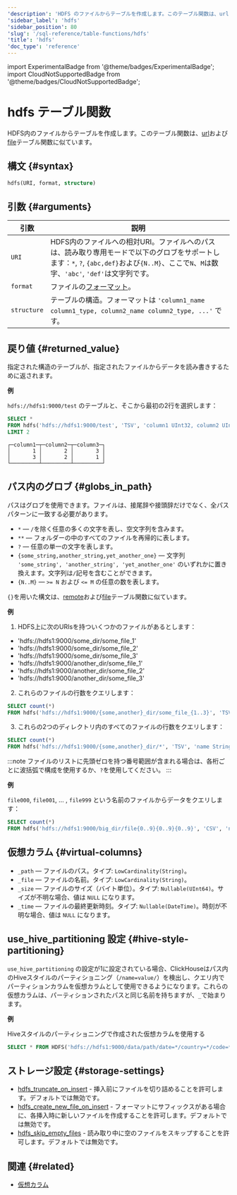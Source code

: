 ```yaml
---
'description': 'HDFS のファイルからテーブルを作成します。このテーブル関数は、url および file テーブル関数に似ています。'
'sidebar_label': 'hdfs'
'sidebar_position': 80
'slug': '/sql-reference/table-functions/hdfs'
'title': 'hdfs'
'doc_type': 'reference'
---
```


import ExperimentalBadge from '@theme/badges/ExperimentalBadge';
import CloudNotSupportedBadge from '@theme/badges/CloudNotSupportedBadge';


# hdfs テーブル関数

HDFS内のファイルからテーブルを作成します。このテーブル関数は、[url](../../sql-reference/table-functions/url.md)および[file](../../sql-reference/table-functions/file.md)テーブル関数に似ています。

## 構文 {#syntax}

```sql
hdfs(URI, format, structure)
```

## 引数 {#arguments}

| 引数       | 説明                                                                                                                                                                  |
|------------|----------------------------------------------------------------------------------------------------------------------------------------------------------------------|
| `URI`      | HDFS内のファイルへの相対URI。ファイルへのパスは、読み取り専用モードで以下のグロブをサポートします：`*`, `?`, `{abc,def}`および`{N..M}`、ここで`N`、`M`は数字、`'abc'`, `'def'`は文字列です。 |
| `format`   | ファイルの[フォーマット](/sql-reference/formats)。                                                                                                                                  |
| `structure`| テーブルの構造。フォーマットは `'column1_name column1_type, column2_name column2_type, ...'` です。                                                                             |

## 戻り値 {#returned_value}

指定された構造のテーブルが、指定されたファイルからデータを読み書きするために返されます。

**例**

`hdfs://hdfs1:9000/test` のテーブルと、そこから最初の2行を選択します：

```sql
SELECT *
FROM hdfs('hdfs://hdfs1:9000/test', 'TSV', 'column1 UInt32, column2 UInt32, column3 UInt32')
LIMIT 2
```

```text
┌─column1─┬─column2─┬─column3─┐
│       1 │       2 │       3 │
│       3 │       2 │       1 │
└─────────┴─────────┴─────────┘
```

## パス内のグロブ {#globs_in_path}

パスはグロブを使用できます。ファイルは、接尾辞や接頭辞だけでなく、全パスパターンに一致する必要があります。

- `*` — `/`を除く任意の多くの文字を表し、空文字列を含みます。
- `**` — フォルダーの中のすべてのファイルを再帰的に表します。
- `?` — 任意の単一の文字を表します。
- `{some_string,another_string,yet_another_one}` — 文字列 `'some_string', 'another_string', 'yet_another_one'` のいずれかに置き換えます。文字列は`/`記号を含むことができます。
- `{N..M}` — `>= N` および `<= M` の任意の数を表します。

`{}`を用いた構文は、[remote](remote.md)および[file](file.md)テーブル関数に似ています。

**例**

1. HDFS上に次のURIsを持ついくつかのファイルがあるとします：

- 'hdfs://hdfs1:9000/some_dir/some_file_1'
- 'hdfs://hdfs1:9000/some_dir/some_file_2'
- 'hdfs://hdfs1:9000/some_dir/some_file_3'
- 'hdfs://hdfs1:9000/another_dir/some_file_1'
- 'hdfs://hdfs1:9000/another_dir/some_file_2'
- 'hdfs://hdfs1:9000/another_dir/some_file_3'

2. これらのファイルの行数をクエリします：

<!-- -->

```sql
SELECT count(*)
FROM hdfs('hdfs://hdfs1:9000/{some,another}_dir/some_file_{1..3}', 'TSV', 'name String, value UInt32')
```

3. これらの2つのディレクトリ内のすべてのファイルの行数をクエリします：

<!-- -->

```sql
SELECT count(*)
FROM hdfs('hdfs://hdfs1:9000/{some,another}_dir/*', 'TSV', 'name String, value UInt32')
```

:::note
ファイルのリストに先頭ゼロを持つ番号範囲が含まれる場合は、各桁ごとに波括弧で構成を使用するか、`?`を使用してください。
:::

**例**

`file000`, `file001`, ... , `file999` という名前のファイルからデータをクエリします：

```sql
SELECT count(*)
FROM hdfs('hdfs://hdfs1:9000/big_dir/file{0..9}{0..9}{0..9}', 'CSV', 'name String, value UInt32')
```

## 仮想カラム {#virtual-columns}

- `_path` — ファイルのパス。タイプ: `LowCardinality(String)`。
- `_file` — ファイルの名前。タイプ: `LowCardinality(String)`。
- `_size` — ファイルのサイズ（バイト単位）。タイプ: `Nullable(UInt64)`。サイズが不明な場合、値は `NULL` になります。
- `_time` — ファイルの最終更新時刻。タイプ: `Nullable(DateTime)`。時刻が不明な場合、値は `NULL` になります。

## use_hive_partitioning 設定 {#hive-style-partitioning}

`use_hive_partitioning` の設定が1に設定されている場合、ClickHouseはパス内のHiveスタイルのパーティショニング（`/name=value/`）を検出し、クエリ内でパーティションカラムを仮想カラムとして使用できるようになります。これらの仮想カラムは、パーティションされたパスと同じ名前を持ちますが、`_`で始まります。

**例**

Hiveスタイルのパーティショニングで作成された仮想カラムを使用する

```sql
SELECT * FROM HDFS('hdfs://hdfs1:9000/data/path/date=*/country=*/code=*/*.parquet') WHERE _date > '2020-01-01' AND _country = 'Netherlands' AND _code = 42;
```

## ストレージ設定 {#storage-settings}

- [hdfs_truncate_on_insert](operations/settings/settings.md#hdfs_truncate_on_insert) - 挿入前にファイルを切り詰めることを許可します。デフォルトでは無効です。
- [hdfs_create_new_file_on_insert](operations/settings/settings.md#hdfs_create_new_file_on_insert) - フォーマットにサフィックスがある場合に、各挿入時に新しいファイルを作成することを許可します。デフォルトでは無効です。
- [hdfs_skip_empty_files](operations/settings/settings.md#hdfs_skip_empty_files) - 読み取り中に空のファイルをスキップすることを許可します。デフォルトでは無効です。

## 関連 {#related}

- [仮想カラム](../../engines/table-engines/index.md#table_engines-virtual_columns)
